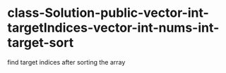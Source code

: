 # class-Solution-public-vector-int-targetIndices-vector-int-nums-int-target-sort
find target indices after sorting the array 
